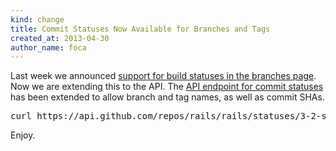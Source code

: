 ```yaml
---
kind: change
title: Commit Statuses Now Available for Branches and Tags
created_at: 2013-04-30
author_name: foca
---
```


Last week we announced [support for build statuses in the branches page][blog].
Now we are extending this to the API. The [API endpoint for commit statuses][doc]
has been extended to allow branch and tag names, as well as commit SHAs.

<pre class="terminal">
curl https://api.github.com/repos/rails/rails/statuses/3-2-stable
</pre>

Enjoy.

[blog]: https://github.com/blog/1484-check-the-status-of-your-branches
[doc]: http://developer.github.com/v3/repos/statuses/#list-statuses-for-a-specific-ref
